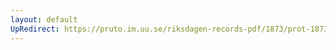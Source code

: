 ```yaml
---
layout: default
UpRedirect: https://pruto.im.uu.se/riksdagen-records-pdf/1873/prot-1873--ak--426/prot-1873--ak--426_000.pdf
---
```

